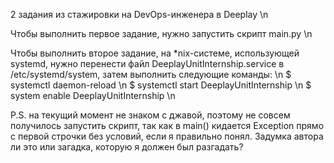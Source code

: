 2 задания из стажировки на DevOps-инженера в Deeplay \n

Чтобы выполнить первое задание, нужно запустить скрипт main.py \n

Чтобы выполнить второе задание, на *nix-системе, использующей systemd, нужно перенести файл DeeplayUnitInternship.service в /etc/systemd/system, 
затем выполнить следующие команды: \n
$ systemctl daemon-reload \n
$ systemctl start DeeplayUnitInternship \n
$ system enable DeeplayUnitInternship \n

P.S. на текущий момент не знаком с джавой, поэтому не совсем получилось запустить скрипт, так как в main() кидается Exception прямо с первой строчки без условий, если я правильно понял. Задумка автора ли это или загадка, которую я должен был разгадать? 
